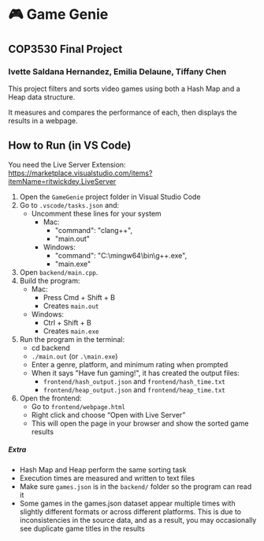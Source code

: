 # 🎮 Game Genie 
## COP3530 Final Project
### Ivette Saldana Hernandez, Emilia Delaune, Tiffany Chen
This project filters and sorts video games using both a Hash Map and a Heap data structure.

It measures and compares the performance of each, then displays the results in a webpage.

## How to Run (in VS Code)
You need the Live Server Extension: https://marketplace.visualstudio.com/items?itemName=ritwickdey.LiveServer
1. Open the `GameGenie` project folder in Visual Studio Code
2. Go to `.vscode/tasks.json` and:
   - Uncomment these lines for your system
     - Mac:
       - "command": "clang++",
       - "main.out"
     - Windows:
       - "command": "C:\\mingw64\\bin\\g++.exe",
       - "main.exe"
3. Open `backend/main.cpp`.
4. Build the program:
   - Mac:
     - Press Cmd + Shift + B
     - Creates `main.out`
   - Windows:
     - Ctrl + Shift + B
     - Creates `main.exe`
5. Run the program in the terminal:
      - cd backend
      - `./main.out` (or `.\main.exe`)
   - Enter a genre, platform, and minimum rating when prompted
   - When it says "Have fun gaming!", it has created the output files:
     - `frontend/hash_output.json` and `frontend/hash_time.txt`
     - `frontend/heap_output.json` and `frontend/heap_time.txt`
7. Open the frontend:
   - Go to `frontend/webpage.html`
   - Right click and choose “Open with Live Server”
   - This will open the page in your browser and show the sorted game results

##### Extra
- Hash Map and Heap perform the same sorting task
- Execution times are measured and written to text files
- Make sure `games.json` is in the `backend/` folder so the program can read it
- Some games in the games.json dataset appear multiple times with slightly different formats or across different platforms. This is due to inconsistencies in the source data, and as a result, you may occasionally see duplicate game titles in the results
